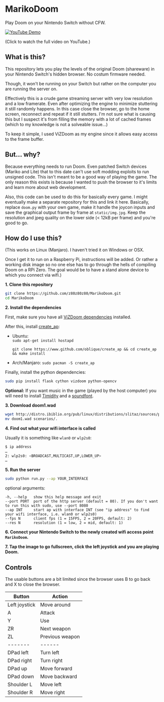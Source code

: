 # MarikoDoom
Play Doom on your Nintendo Switch without CFW.

[![YouTube Demo](https://media.giphy.com/media/Q6xeyt58HPv90KvDk7/giphy.gif)](https://www.youtube.com/watch?v=qUC7FK2SCnU) 

(Click to watch the full video on YouTube.)

## What is this?
This repository lets you play the levels of the original Doom (shareware) in your Nintendo Switch's hidden browser. No costum firmware needed.

Though, it won't be running on your Switch but rather on the computer you are running the server on.

Effectively this is a crude game streaming server with very low resolution and a low framerate. Even after optimizing the engine to minimize stuttering it still randomly happens. In this case close the browser, go to the home screen, reconnect and repeat if it still stutters. I'm not sure what is causing this but I suspect it's from filling the memory with a lot of cached frames (which to my knowledge is not a solveable issue...)

To keep it simple, I used ViZDoom as my engine since it allows easy access to the frame buffer.

## But... why?
Because everything needs to run Doom. Even patched Switch devices (Mariko and Lite) that to this date can't use soft modding exploits to run unsigned code.
This isn't meant to be a good way of playing the game. The only reason this exists is because I wanted to push the browser to it's limits and learn more about web development.

Also, this code can be used to do this for basically every game. I might eventually make a separate repository for this and link it here.
Basically, replace `doom.py` with your own game, make it handle the joycon inputs and save the graphical output frame by frame at `static/img.jpg`. Keep the resolution and jpeg quality on the lower side (< 12kB per frame) and you're good to go.

## How do I use this?
(This works on Linux (Manjaro). I haven't tried it on Windows or OSX.

Once I get it to run on a Raspberry Pi, instructions will be added. Or rather a working disk image so no one else has to go through the hells of compiling Doom on a RPi Zero. The goal would be to have a stand alone device to which you connect via wifi.)

**1. Clone this repository**
   ```bash
   git clone https://github.com/z80z80z80/MarikoDoom.git
   cd MarikoDoom
   ```
**2. Install the dependencies**
   
   First, make sure you have all [ViZDoom dependencies](https://github.com/mwydmuch/ViZDoom/blob/master/doc/Building.md#linux_deps) installed.      
 
   After this, install [create_ap](https://github.com/oblique/create_ap):
 
   - Ubuntu:    
      `sudo apt-get install hostapd`
   
      `git clone https://www.github.com/oblique/create_ap && cd create_ap && make install`  

   - Arch/Manjaro:
      `sudo pacman -S create_ap`

   Finally, install the python dependencies:
   ```bash
   sudo pip install flask cython vizdoom python-opencv
   ```

   **Optional:** If you want music in the game (played by the host computer) you will need to install [Timidity](https://wiki.archlinux.org/index.php/Timidity) and a [soundfont](http://www.arachnosoft.com/main/download.php?id=soundfont-sf2). 
   
**3. Download doom1.wad**

   ```bash
   wget http://distro.ibiblio.org/pub/linux/distributions/slitaz/sources/packages/d/doom1.wad
   mv doom1.wad scenarios/.
   ```
**4. Find out what your wifi interface is called**

   Usually it is something like `wlan0` or `wlp2s0`:
   ```bash
   $ ip address
   …
   2: wlp2s0: <BROADCAST,MULTICAST,UP,LOWER_UP>
   …
   ```
   
**5. Run the server**

   ```bash
   sudo python run.py --ap YOUR_INTERFACE
   ```
   optional arguments:
   ```
   -h, --help   show this help message and exit
   --port PORT  port of the http server (default = 80). If you don't want to run this with sudo, use --port 8080
   --ap INT     start ap with interface INT (see "ip address" to find your wifi interface, i.e. wlan0 or wlp2s0)
   --fps N      client fps (1 = 15FPS, 2 = 20FPS, default: 2)
   --res N      resolution (1 = low, 2 = mid, default: 1)
   ```
   
**6. Connect your Nintendo Switch to the newly created wifi access point `MarikoDoom`.**

**7. Tap the image to go fullscreen, click the left joystick and you are playing Doom.**

## Controls
The usable buttons are a bit limited since the browser uses B to go back and X to close the browser.

Button | Action
-------| ------
Left joystick | Move around
A | Attack
Y | Use
ZR | Next weapon
ZL | Previous weapon
-------| ------
DPad left | Turn left
DPad right | Turn right
DPad up | Move forward
DPad down | Move backward
Shoulder L | Move left
Shoulder R | Move right
